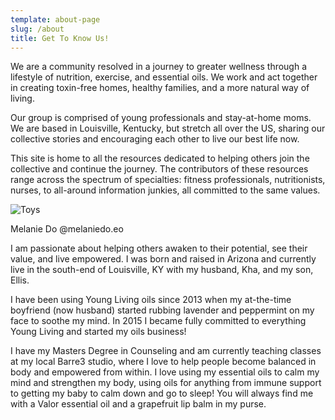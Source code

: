 ```yaml
---
template: about-page
slug: /about
title: Get To Know Us!
---
```

We are a community resolved in a journey to greater wellness through a lifestyle of nutrition, exercise, and essential oils. We work and act together in creating toxin-free homes, healthy families, and a more natural way of living.

Our group is comprised of young professionals and stay-at-home moms. We are based in Louisville, Kentucky, but stretch all over the US, sharing our collective stories and encouraging each other to live our best life now.

This site is home to all the resources dedicated to helping others join the collective and continue the journey. The contributors of these resources range across the spectrum of specialties: fitness professionals, nutritionists, nurses, to all-around information junkies, all committed to the same values.

![Toys](/assets/vanessa-bucceri-gdirwiyama8-unsplash.jpg "Toys")


Melanie Do
@melaniedo.eo

I am passionate about helping others awaken to their potential, see their value, and live empowered. I was born and raised in Arizona and currently live in the south-end of Louisville, KY with my husband, Kha, and my son, Ellis.

I have been using Young Living oils since 2013 when my at-the-time boyfriend (now husband) started rubbing lavender and peppermint on my face to soothe my mind. In 2015 I became fully committed to everything Young Living and started my oils business!

I have my Masters Degree in Counseling and am currently teaching classes at my local Barre3 studio, where I love to help people become balanced in body and empowered from within. I love using my essential oils to calm my mind and strengthen my body, using oils for anything from immune support to getting my baby to calm down and go to sleep! You will always find me with a Valor essential oil and a grapefruit lip balm in my purse.